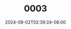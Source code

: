 --- 
title: "0003"
description: "  bokeh 0003     new"
date: 2024-08-02T02:39:24-08:00
file_code: "tvxopnnwwknq"
draft: false
cover: "777bgl5hfqfws8z8.jpg"
tags: ["indo", "bokep-indo", "bokep-viral", "bokep-ig"]
length: 328
fld_id: "1398220"
foldername: ".ISMAWATI hijab Torbut 14 Video ,"
categories: [".ISMAWATI hijab Torbut 14 Video ,"]
views: 16
---